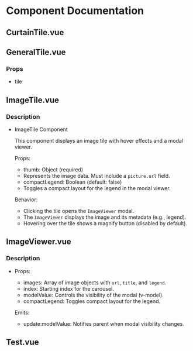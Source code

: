 # Component Documentation

## CurtainTile.vue


## GeneralTile.vue


### Props
- tile

## ImageTile.vue

### Description
- ImageTile Component
  
  This component displays an image tile with hover effects and a modal viewer.
  
  Props:
  - thumb: Object (required)
  - Represents the image data. Must include a `picture.url` field.
  - compactLegend: Boolean (default: false)
  - Toggles a compact layout for the legend in the modal viewer.
  
  Behavior:
  - Clicking the tile opens the `ImageViewer` modal.
  - The `ImageViewer` displays the image and its metadata (e.g., legend).
  - Hovering over the tile shows a magnify button (disabled by default).

## ImageViewer.vue

### Description
- Props:
  - images: Array of image objects with `url`, `title`, and `legend`.
  - index: Starting index for the carousel.
  - modelValue: Controls the visibility of the modal (v-model).
  - compactLegend: Toggles compact layout for the legend.
  
  Emits:
  - update:modelValue: Notifies parent when modal visibility changes.

## Test.vue


